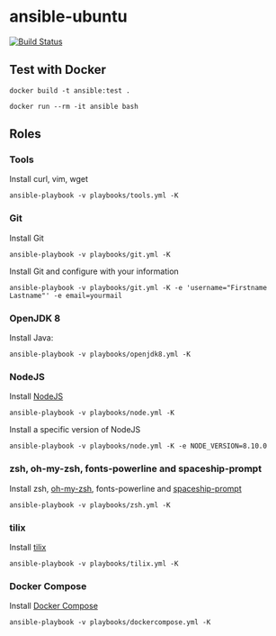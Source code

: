 # ansible-ubuntu

[![Build Status][travis-image]][travis-url]

## Test with Docker

```
docker build -t ansible:test .
```

```
docker run --rm -it ansible bash
```

## Roles

### Tools

Install curl, vim, wget

```
ansible-playbook -v playbooks/tools.yml -K
```

### Git

Install Git

```
ansible-playbook -v playbooks/git.yml -K
```

Install Git and configure with your information
```
ansible-playbook -v playbooks/git.yml -K -e 'username="Firstname Lastname"' -e email=yourmail
```

### OpenJDK 8

Install Java:

```
ansible-playbook -v playbooks/openjdk8.yml -K
```

### NodeJS

Install [NodeJS](https://nodejs.org/en/)

```
ansible-playbook -v playbooks/node.yml -K
```


Install a specific version of NodeJS

```
ansible-playbook -v playbooks/node.yml -K -e NODE_VERSION=8.10.0
```

### zsh, oh-my-zsh, fonts-powerline and spaceship-prompt

Install zsh, [oh-my-zsh](https://github.com/robbyrussell/oh-my-zsh), fonts-powerline and [spaceship-prompt](https://github.com/denysdovhan/spaceship-prompt)

```
ansible-playbook -v playbooks/zsh.yml -K
```

### tilix

Install [tilix](https://github.com/gnunn1/tilix)

```
ansible-playbook -v playbooks/tilix.yml -K
```

### Docker Compose

Install [Docker Compose](https://github.com/docker/compose)

```
ansible-playbook -v playbooks/dockercompose.yml -K
```

[travis-image]: https://travis-ci.org/pascalgrimaud/ansible-ubuntu.svg?branch=master
[travis-url]: https://travis-ci.org/pascalgrimaud/ansible-ubuntu
